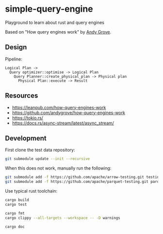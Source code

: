 # simple-query-engine
Playground to learn about rust and query engines

Based on "How query engines work" by [Andy Grove](https://github.com/andygrove).

## Design

Pipeline:
```pre
Logical Plan -> 
  Query optimizer::optimise -> Logical Plan
    Query Planner::create_physical_plan -> Physical plan
      Physical Plan::execute -> Result
```

## Resources

* https://leanpub.com/how-query-engines-work
* https://github.com/andygrove/how-query-engines-work
* https://tokio.rs/
* https://docs.rs/async-stream/latest/async_stream/


## Development
First clone the test data repository:

```bash
git submodule update --init --recursive
```

When this does not work, manually run the following:

```bash
git submodule add -f https://github.com/apache/arrow-testing.git testing
git submodule add -f https://github.com/apache/parquet-testing.git parquet-testing
```

Use typical rust toolchain:

```bash
cargo build
cargo test

cargo fmt
cargo clippy --all-targets --workspace -- -D warnings

cargo doc
```
